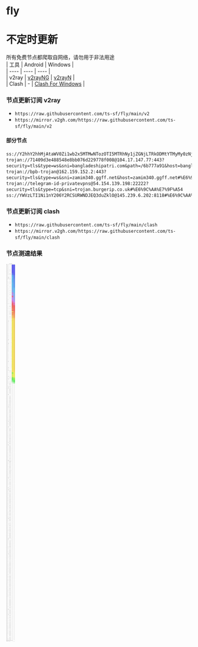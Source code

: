 # fly
# 不定时更新
所有免费节点都爬取自网络，请勿用于非法用途  
|  工具  | Android  | Windows  |  
|  ----  | ----   | ----  |  
| v2ray  | [v2rayNG](https://github.com/2dust/v2rayNG/releases) | [v2rayN](https://github.com/2dust/v2rayN/releases) |  
| Clash  | - | [Clash For Windows](https://github.com/2dust/clashN/releases) | 
  
### 节点更新订阅  v2ray
- `https://raw.githubusercontent.com/ts-sf/fly/main/v2`  
- `https://mirror.v2gh.com/https://raw.githubusercontent.com/ts-sf/fly/main/v2`  

#### 部分节点  
``` 
ss://Y2hhY2hhMjAtaWV0Zi1wb2x5MTMwNTozOTI5MTRhNy1jZGNjLTRkODMtYTMyMy0zNjA3ZGQ4Y2RmOTM=@free.2weradf.xyz:36141#%F0%9F%87%AD%F0%9F%87%B0HK%E9%A6%99%E6%B8%AF
trojan://71409d3e488548e8bb076d229778f008@104.17.147.77:443?security=tls&type=ws&sni=bangladeshipatri.com&path=/6b777a91&host=bangladeshipatri.com#%E6%9C%AA%E7%9F%A52
trojan://bpb-trojan@162.159.152.2:443?security=tls&type=ws&sni=zamim340.ggff.net&host=zamim340.ggff.net#%E6%9C%AA%E7%9F%A53
trojan://telegram-id-privatevpns@54.154.139.198:22222?security=tls&type=tcp&sni=trojan.burgerip.co.uk#%E6%9C%AA%E7%9F%A54
ss://YWVzLTI1Ni1nY206Y2RCSURWNDJEQ3duZklO@145.239.6.202:8118#%E6%9C%AA%E7%9F%A55%201.8MB%2Fs
```
### 节点更新订阅  clash
- `https://raw.githubusercontent.com/ts-sf/fly/main/clash`  
- `https://mirror.v2gh.com/https://raw.githubusercontent.com/ts-sf/fly/main/clash`  

### 节点测速结果
![image](traffic.png)

